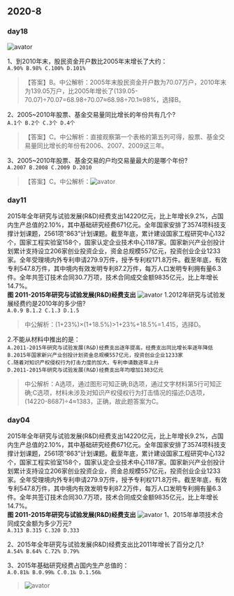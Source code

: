 <!--资料分析-->
## 2020-8
<side-bar :arrObj="['day18', 'day11', 'day04']"></side-bar>

### day18

![avator](http://www.offcn.com/dl/2020/0818/20200818091829781.png)

1、到2010年末，股民资金开户数比2005年末增长了大约：<br>
`A.90% B.98% C.100% D.101%`
>【答案】B。中公解析：2005年末股民资金开户数为70.07万户，2010年末为139.05万户，比2005年增长了(139.05-70.07)÷70.07=68.98÷70.07≈68.98÷70.1≈98%，选择B。

2、2005~2010年股票、基金交易量同比增长的年份共有几个?<br>
`A.1个 B.2个 C.3个 D.4个`
>【答案】C。中公解析：直接观察第一个表格的第五列可得，股票、基金交易量同比增长的年份有2006、2007、2009这三年。

3、2005~2010年股票、基金交易的户均交易量最大的是哪个年份?<br>
`A.2007 B.2008 C.2009 D.2010`
>【答案】C。中公解析：![avator](http://www.offcn.com/dl/2020/0818/20200818091940164.png)

### day11

2015年全年研究与试验发展(R&D)经费支出14220亿元，比上年增长9.2%，占国内生产总值的2.10%，其中基础研究经费671亿元。全年国家安排了3574项科技支撑计划课题，2561项“863”计划课题。截至年底，累计建设国家工程研究中心132个，国家工程实验室158个，国家认定企业技术中心1187家。国家新兴产业创投计划累计支持设立206家创业投资企业，资金总规模557亿元，投资创业企业1233家。全年受理境内外专利申请279.9万件，授予专利权171.8万件。截至年底，有效专利547.8万件，其中境内有效发明专利87.2万件，每万人口发明专利拥有量6.3件。全年共签订技术合同30.7万项，技术合同成交金额9835亿元，比上年增长14.7%。<br>
**图 2011-2015年研究与试验发展(R&D)经费支出**
![avator](http://www.offcn.com/dl/2020/0804/20200804112941475.jpg)
1.2012年研究与试验发展经费约是2010年的多少倍?<br>
`A.0.9 B.1.2 C.1.3 D.1.5`
>中公解析：(1+23%)×(1+18.5%)>1+23%+18.5%=1.415，选择D。

2.不能从材料中推出的是：<br>
`A.2011-2015年研究与试验发展(R&D)经费支出逐年提高，经费支出同比增长率逐年降低`<br>
`B.2015年国家新兴产业创投计划资金总规模557亿元，投资创业企业1233家`<br>
`C.随着对知识产权侵权行为打击力度的加大，专利申请数逐年上升`<br>
`D.2011-2015年研究与试验发展(R&D)经费支出年均增加1383亿元`
>中公解析：A选项，通过图形可知正确;B选项，通过文字材料第5行可知正确;C选项，材料未涉及对知识产权侵权行为打击情况的描述;D选项，(14220-8687)÷4≈1383，正确，故此题答案为C。

### day04

2015年全年研究与试验发展(R&D)经费支出14220亿元，比上年增长9.2%，占国内生产总值的2.10%，其中基础研究经费671亿元。全年国家安排了3574项科技支撑计划课题，2561项“863”计划课题。截至年底，累计建设国家工程研究中心132个，国家工程实验室158个，国家认定企业技术中心1187家。国家新兴产业创投计划累计支持设立206家创业投资企业，资金总规模557亿元，投资创业企业1233家。全年受理境内外专利申请279.9万件，授予专利权171.8万件。截至年底，有效专利547.8万件，其中境内有效发明专利87.2万件，每万人口发明专利拥有量6.3件。全年共签订技术合同30.7万项，技术合同成交金额9835亿元，比上年增长14.7%。<br>
**图 2011-2015年研究与试验发展(R&D)经费支出**
![avator](http://www.offcn.com/dl/2020/0804/20200804112941475.jpg)
1、2015年单项技术合同成交金额为多少万元?<br>
`A.313 B.315 C.320 D.333`

2、2015年全年研究与试验发展(R&D)经费支出比2011年增长了百分之几?<br>
`A.54% B.64% C.72% D.79%`

3、2015年基础研究经费占国内生产总值的：<br>
`A.0.81‰ B.0.99‰ C.0.1‰ D.1.56‰`

>![avator](http://www.offcn.com/dl/2020/0804/20200804113114755.jpg)